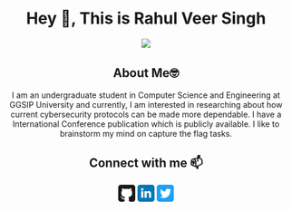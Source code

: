 <h1 align='center'>Hey 👋, This is Rahul Veer Singh</h1>
<p align = 'center'> 
 <!--<a href = https://www.linkedin.com/in/rahulveersingh target='blank'><img src=https://github.com/edent/SuperTinyIcons/blob/master/images/svg/linkedin.svg height='20' weight='20'></a> -->
<a href =https://rahulveersingh.me target='blank'><img src=https://github.com/twbs/icons/blob/main/icons/globe2.svg height='20' weight='20'></a></p>
<h2 align='center'>About Me🤓</h2>
<p align='center'>I am an undergraduate student in Computer Science and Engineering at GGSIP University and currently, I am interested in researching about how current cybersecurity protocols can be made more dependable. I have a International Conference publication which is publicly available. I like to brainstorm my mind on capture the flag tasks.</p><h2 align='center'>Connect with me  📫 </h2>
<p align = 'center'> 
 <a href = https://github.com/rahulsingh237 target='blank'> <img src=https://github.com/edent/SuperTinyIcons/blob/master/images/svg/github.svg height='30' weight='30'/></a>
<a href = https://www.linkedin.com/in/rahulveersingh target='blank'> <img src=https://github.com/edent/SuperTinyIcons/blob/master/images/svg/linkedin.svg height='30' weight='30'/></a> 
<a href = https://twitter.com/rahulveer237 target='blank'> <img src=https://github.com/edent/SuperTinyIcons/blob/master/images/svg/twitter.svg height='30' weight='30'/></a>

<!--
**rahulsingh237/rahulsingh237** is a ✨ _special_ ✨ repository because its `README.md` (this file) appears on your GitHub profile.

Here are some ideas to get you started:

- 🔭 I’m currently working on ...
- 🌱 I’m currently learning ...
- 👯 I’m looking to collaborate on ...
- 🤔 I’m looking for help with ...
- 💬 Ask me about ...
- 📫 How to reach me: ...
- 😄 Pronouns: ...
- ⚡ Fun fact: ...
-->
